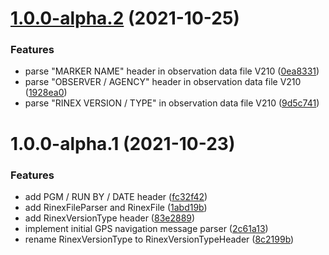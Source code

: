 # [1.0.0-alpha.2](https://github.com/giulioscattolin/rinex/compare/v1.0.0-alpha.1...v1.0.0-alpha.2) (2021-10-25)


### Features

* parse "MARKER NAME" header in observation data file V210 ([0ea8331](https://github.com/giulioscattolin/rinex/commit/0ea83316a84eef4bb2d4ee0b55a09905416bda79))
* parse "OBSERVER / AGENCY" header in observation data file V210 ([1928ea0](https://github.com/giulioscattolin/rinex/commit/1928ea0c4da9b5755af69432024c2349043df868))
* parse "RINEX VERSION / TYPE" in observation data file V210 ([9d5c741](https://github.com/giulioscattolin/rinex/commit/9d5c741b1e927145d5cea19668c3b5da1db3e5a3))

# 1.0.0-alpha.1 (2021-10-23)


### Features

* add PGM / RUN BY / DATE header ([fc32f42](https://github.com/giulioscattolin/rinex/commit/fc32f42489651bdcce76a8c528ffd310916b4327))
* add RinexFileParser and RinexFile ([1abd19b](https://github.com/giulioscattolin/rinex/commit/1abd19b7d30756b04ef1175cf6a2a5577d16a140))
* add RinexVersionType header ([83e2889](https://github.com/giulioscattolin/rinex/commit/83e288933dd3f3428a3446abdbc75023db29ec39))
* implement initial GPS navigation message parser ([2c61a13](https://github.com/giulioscattolin/rinex/commit/2c61a138f8404ad4e3f685e9662beb91d248ef04))
* rename RinexVersionType to RinexVersionTypeHeader ([8c2199b](https://github.com/giulioscattolin/rinex/commit/8c2199b8be13a23b8ddcaf3770f551d728dc07e1))
